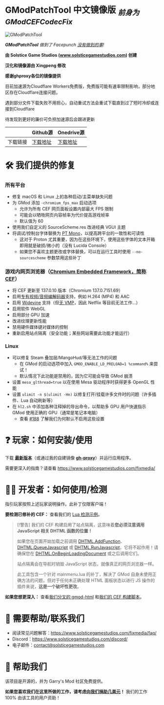 # GModPatchTool 中文镜像版 <sub>_前身为 GModCEFCodecFix_</sub>

![GModPatchTool](GModPatchToolLogo.png)

***GModPatchTool** 做到了 Facepunch [没有做到的事](https://github.com/Facepunch/gmod-html/pull/5)!*

**由 Solstice Game Studios (www.solsticegamestudios.com) 创建**

**汉化和镜像源由 Xingpeng 修改**

**感谢ghproxy各位的镜像提供**

目前加速源为Cloudflare Workers免费版，免费版可能有速率限制影响，部分地区存在Cloudflare连接问题。

遇到部分文件下载失败不用担心，自动重试方法会重试下载直到过了短时冷却或连接到Cloudflare

待发现到更好的廉价可负担加速源后会跟进更新

|              | Github源                          | Onedrive源                         |
|--------------|-----------------------------------|------------------------------------|
| 下载链接     | [下载地址](https://github.com/XingPeng-Pixel/GModPatchTool-Localized-CN/releases/) | [下载地址](https://1drv.ms/f/c/ed0af904380912b9/EjvQ0Lg3T1xFrdLj_mnq0r4Bjc1X9kRaFKAmMRZh3RD4RQ?e=8Gu2SY)   |
# 🛠️ 我们提供的修复
### 所有平台
- 修复 macOS 和 Linux 上的各种启动/主菜单缺失问题
- 为 GMod 添加 `-chromium_fps_max` 启动选项
  - 允许为所有 CEF 网页面板设置内部最大 FPS 限制
  - 可能会以牺牲网页内容帧率为代价提高游戏帧率
  - 默认值为 60
- 使用我们自定义的 SourceScheme.res 改进经典 VGUI 主题
- 将调试/控制台字体替换为 [PT Mono](https://fonts.google.com/specimen/PT+Mono)，以提高跨平台的一致性和可读性
  - 这对于 Proton 尤其重要，因为在这些环境下，使用这些字体的文本开箱即用就是破损/微小的（没有 Lucida Console）
  - 如果您不喜欢主题更改或字体替换，可以在运行工具时使用 `--no-sourcescheme` 参数禁用这些补丁

### 游戏内网页浏览器（[Chromium Embedded Framework，简称 CEF](https://en.wikipedia.org/wiki/Chromium_Embedded_Framework)）
- 将 CEF 更新至 137.0.10 版本（Chromium 137.0.7151.69）
- 启用[专有视频/音频编解码器](https://www.chromium.org/audio-video)支持，例如 H.264 (MP4) 和 AAC
- 启用 [Widevine](https://www.widevine.com) 支持（但[无 VMP](https://github.com/solsticegamestudios/GModPatchTool/issues/100)，因此 Netflix 等目前无法工作...）
- 启用软件 WebGL
- 启用部分 GPU 加速
- 改进纹理更新性能
- 禁用硬件媒体键对媒体的控制
- 重新启用站点隔离（安全功能；某些网站需要此功能才能运行）

### Linux
- 可以修复 Steam 叠加层/MangoHud/等无法工作的问题
  - 在 GMod 的启动选项中加入 `GMOD_ENABLE_LD_PRELOAD=1 %command%` 来尝试！
  - 默认情况下此功能是禁用的，因为它可能会导致 GMod 崩溃
- 设置 `mesa_glthread=true` 以在使用 Mesa 驱动程序时获得更多 OpenGL 性能
- 设置 `ulimit -n $(ulimit -Hn)` 以修复打开/挂载许多文件时的问题（许多插件、Lua 自动刷新等）
- 在 `hl2.sh` 中添加各种注释掉的导出命令，以帮助多 GPU 用户快速指示 GMod 使用正确的 GPU（通常是笔记本电脑）
  - 查看 [#188](https://github.com/solsticegamestudios/GModPatchTool/issues/188) 了解我们为何默认不启用这些设置

# ❓ 玩家：如何安装/使用
下载 **[最新版本](https://github.com/solsticegamestudios/GModPatchTool/releases)**（或通过我的自建镜像 **[gh-proxy](https://gh.xpcdn.ggff.net/github.com/solsticegamestudios/GModPatchTool/releases)**）并运行应用程序。

需要更深入的指南？请查看 https://www.solsticegamestudios.com/fixmedia/

# 👩‍💻 开发者：如何使用/检测
指引玩家按照上述玩家说明操作。此补丁仅限客户端！

**要检测已修补的 CEF：** 查看我们的 [Lua 检测示例](examples/detection_example.lua)。

> [!警告]
> 我们的 CEF 构建启用了站点隔离，这意味着**您必须注意调用 JavaScript 相关 DHTML 函数的位置！**
>
> 如果您在页面开始加载之前调用 [DHTML.AddFunction](https://wiki.facepunch.com/gmod/DHTML:AddFunction)、[DHTML.QueueJavascript](https://wiki.facepunch.com/gmod/DHTML:QueueJavascript) 或 [DHTML.RunJavascript](https://wiki.facepunch.com/gmod/Panel:RunJavascript)，它将不起作用！请确保您在 [DHTML.OnBeginLoadingDocument](https://wiki.facepunch.com/gmod/Panel:OnBeginLoadingDocument) 或之后调用它们。
>
> 站点隔离会在导航时销毁 JavaScript 状态，就像真正的网页浏览器一样。
>
> 此工具包含一个针对 mainmenu.lua 的补丁，解决了 GMod 自身未使用正确方法的问题，但对于任何未正确处理 HTML 面板状态以进行 JS 操作的插件来说，**这是一个破坏性更改**。

**如果您想更深入：** 查看[我们分叉的 gmod-html](https://github.com/solsticegamestudios/gmod-html) 和[我们的 CEF 构建脚本](cef_build)。

# 📢 需要帮助/联系我们
* 阅读常见问题解答：https://www.solsticegamestudios.com/fixmedia/faq/
* Discord：https://www.solsticegamestudios.com/discord/
* 电子邮件：contact@solsticegamestudios.com

# 💖 帮助我们
该项目是开源的，并为 Garry's Mod 社区免费提供。

**如果您喜欢我们在这里所做的工作，请考虑[向我们捐助几美元](https://www.solsticegamestudios.com/donate/)！** 我们的工作 100% 由该工具的用户资助！
